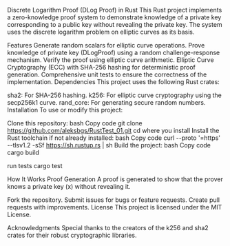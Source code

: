 Discrete Logarithm Proof (DLog Proof) in Rust
This Rust project implements a zero-knowledge proof system to demonstrate knowledge of a private key corresponding to a public key without revealing the private key. The system uses the discrete logarithm problem on elliptic curves as its basis.

Features
Generate random scalars for elliptic curve operations.
Prove knowledge of private key (DLogProof) using a random challenge-response mechanism.
Verify the proof using elliptic curve arithmetic.
Elliptic Curve Cryptography (ECC) with SHA-256 hashing for deterministic proof generation.
Comprehensive unit tests to ensure the correctness of the implementation.
Dependencies
This project uses the following Rust crates:

sha2: For SHA-256 hashing.
k256: For elliptic curve cryptography using the secp256k1 curve.
rand_core: For generating secure random numbers.
Installation
To use or modify this project:

Clone this repository:
bash
Copy code
git clone https://github.com/aleksbgs/RustTest_01.git
cd where you install
Install the Rust toolchain if not already installed:
bash
Copy code
curl --proto '=https' --tlsv1.2 -sSf https://sh.rustup.rs | sh
Build the project:
bash
Copy code
cargo build

run tests
cargo test

How It Works
Proof Generation
A proof is generated to show that the prover knows a private key (x) without revealing it.


Fork the repository.
Submit issues for bugs or feature requests.
Create pull requests with improvements.
License
This project is licensed under the MIT License.

Acknowledgments
Special thanks to the creators of the k256 and sha2 crates for their robust cryptographic libraries.
